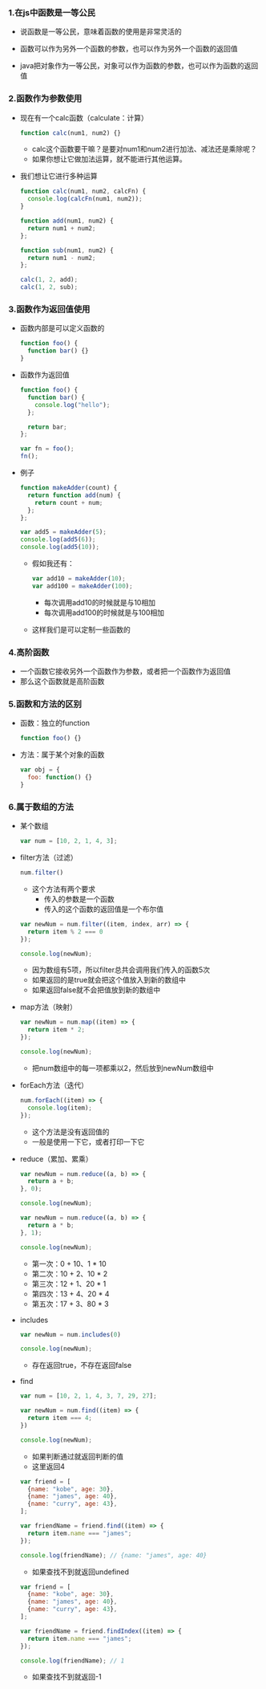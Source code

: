 ### 1.在js中函数是一等公民

- 说函数是一等公民，意味着函数的使用是非常灵活的
- 函数可以作为另外一个函数的参数，也可以作为另外一个函数的返回值

- java把对象作为一等公民，对象可以作为函数的参数，也可以作为函数的返回值

### 2.函数作为参数使用

- 现在有一个calc函数（calculate：计算）

  ```js
  function calc(num1, num2) {}
  ```

  - calc这个函数要干嘛？是要对num1和num2进行加法、减法还是乘除呢？
  - 如果你想让它做加法运算，就不能进行其他运算。

- 我们想让它进行多种运算

  ```js
  function calc(num1, num2, calcFn) {
    console.log(calcFn(num1, num2));
  }
  
  function add(num1, num2) {
    return num1 + num2;
  };
  
  function sub(num1, num2) {
    return num1 - num2;
  };
  
  calc(1, 2, add);
  calc(1, 2, sub);
  ```

### 3.函数作为返回值使用

- 函数内部是可以定义函数的

  ```js
  function foo() {
    function bar() {}
  }
  ```

- 函数作为返回值

  ```js
  function foo() {
    function bar() {
      console.log("hello");
    };
  
    return bar;
  };
  
  var fn = foo();
  fn();
  ```

- 例子

  ```js
  function makeAdder(count) {
    return function add(num) {
      return count + num;
    };
  };
  
  var add5 = makeAdder(5);
  console.log(add5(6));
  console.log(add5(10));
  ```

  - 假如我还有：

    ```js
    var add10 = makeAdder(10);
    var add100 = makeAdder(100);
    ```

    - 每次调用add10的时候就是与10相加
    - 每次调用add100的时候就是与100相加

  - 这样我们是可以定制一些函数的

### 4.高阶函数

- 一个函数它接收另外一个函数作为参数，或者把一个函数作为返回值
- 那么这个函数就是高阶函数

### 5.函数和方法的区别

- 函数：独立的function

  ```js
  function foo() {}
  ```

- 方法：属于某个对象的函数

  ```js
  var obj = {
    foo: function() {}
  }
  ```

### 6.属于数组的方法

- 某个数组

  ```js
  var num = [10, 2, 1, 4, 3];
  ```

- filter方法（过滤）

  ```js
  num.filter()
  ```

  - 这个方法有两个要求
    - 传入的参数是一个函数
    - 传入的这个函数的返回值是一个布尔值

  ```js
  var newNum = num.filter((item, index, arr) => {
    return item % 2 === 0
  });
  
  console.log(newNum);
  ```

  - 因为数组有5项，所以filter总共会调用我们传入的函数5次
  - 如果返回的是true就会把这个值放入到新的数组中
  - 如果返回false就不会把值放到新的数组中

- map方法（映射）

  ```js
  var newNum = num.map((item) => {
    return item * 2;
  });
  
  console.log(newNum);
  ```

  - 把num数组中的每一项都乘以2，然后放到newNum数组中

- forEach方法（迭代）

  ```js
  num.forEach((item) => {
    console.log(item);
  });
  ```

  - 这个方法是没有返回值的
  - 一般是使用一下它，或者打印一下它

- reduce（累加、累乘）

  ```js
  var newNum = num.reduce((a, b) => {
    return a + b;
  }, 0);
  
  console.log(newNum);
  
  var newNum = num.reduce((a, b) => {
    return a * b;
  }, 1);
  
  console.log(newNum);
  ```

  - 第一次：0 + 10、1 * 10
  - 第二次：10 + 2、10 * 2
  - 第三次：12 + 1、20 * 1
  - 第四次：13 + 4、20 * 4
  - 第五次：17 + 3、80 * 3

- includes

  ```js
  var newNum = num.includes(0)
  
  console.log(newNum);
  ```

  - 存在返回true，不存在返回false

- find

  ```js
  var num = [10, 2, 1, 4, 3, 7, 29, 27];
  
  var newNum = num.find((item) => {
    return item === 4;
  })
  
  console.log(newNum);
  ```

  - 如果判断通过就返回判断的值
  - 这里返回4

  ```js
  var friend = [
    {name: "kobe", age: 30},
    {name: "james", age: 40},
    {name: "curry", age: 43},
  ];
  
  var friendName = friend.find((item) => {
    return item.name === "james";
  });
  
  console.log(friendName); // {name: "james", age: 40}
  ```

  - 如果查找不到就返回undefined
  
  
  ```js
  var friend = [
    {name: "kobe", age: 30},
    {name: "james", age: 40},
    {name: "curry", age: 43},
  ];
  
  var friendName = friend.findIndex((item) => {
    return item.name === "james";
  });
  
  console.log(friendName); // 1
  ```
  
  - 如果查找不到就返回-1

